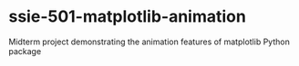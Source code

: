 # ssie-501-matplotlib-animation
Midterm project demonstrating the animation features of matplotlib Python package
